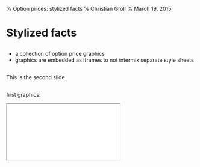 % Option prices: stylized facts
% Christian Groll
% March 19, 2015

# Stylized facts

##

- a collection of option price graphics
- graphics are embedded as iframes to not intermix separate style
  sheets 
  
## 

This is the second slide

## 

first graphics: 

<iframe id="ifrm" src="../charts/index.html" 
onload="setIframeHeight(this.id)"
allowtransparency="true"
style="background: white;"></iframe>

